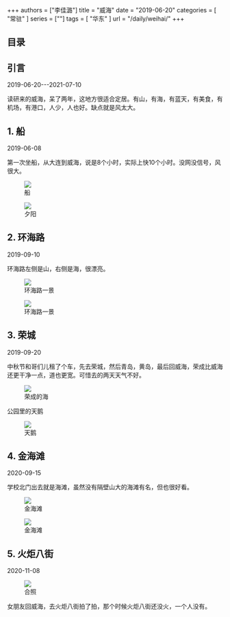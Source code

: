 +++
authors = ["李佳潞"]
title = "威海"
date = "2019-06-20"
categories = [
    "常驻"
]
series = [""]
tags = [
    "华东"
]
url = "/daily/weihai/"
+++
<!DOCTYPE html>
<html lang="zh-CN">
<head>
    <meta charset="UTF-8">
    <meta name="viewport" content="width=device-width, initial-scale=1.0">
    <link rel="stylesheet" href="/assets/css/styles.css">
    <script src="/assets/js/toc.js"></script>    
</head>
<body>
    <article>
        <nav>
            <h2>目录</h2>
            <ul id="toc">
                <!-- 目录项会在这里动态生成 -->
            </ul>
        </nav>
        <section>
            <h2>引言</h2>
            <p>2019-06-20---2021-07-10</p>
            <p>读研来的威海，呆了两年，这地方很适合定居。有山，有海，有蓝天，有美食，有机场，有港口，人少，人也好。缺点就是风太大。
            </p>
        </section>
        <section>
            <h2>1. 船</h2>
            <p>2019-06-08 <i class="fas fa-sun"></i></p>
            <p class="text">第一次坐船，从大连到威海，说是8个小时，实际上快10个小时。没网没信号，风很大。</p>
            <div class="container">
                <figure class="image">
                    <a data-fancybox="gallery" href="/images/daily-travel/weihai1.gif">
    <img src="/images/daily-travel/weihai1.gif" loading="lazy">
</a>
                    <figcaption>船</figcaption>
                </figure>
            </div>
            <div class="container">
                <figure class="image">
                    <a data-fancybox="gallery" href="/images/daily-travel/weihai2.gif">
    <img src="/images/daily-travel/weihai2.gif" loading="lazy">
</a>
                    <figcaption>夕阳</figcaption>
                </figure>
            </div>
        </section>
        <section>
            <h2>2. 环海路</h2>
            <p>2019-09-10 <i class="fas fa-sun"></i></p>
            <p class="text">环海路左侧是山，右侧是海，很漂亮。</p>
            <div class="container">
                <figure class="image">
                    <a data-fancybox="gallery" href="/images/daily-travel/weihai1.jpg">
    <img src="/images/daily-travel/weihai1.jpg" loading="lazy">
</a>
                    <figcaption>环海路一景</figcaption>
                </figure>
            </div>
            <div class="container">
                <figure class="image">
                    <a data-fancybox="gallery" href="/images/daily-travel/weihai2.jpg">
    <img src="/images/daily-travel/weihai2.jpg" loading="lazy">
</a>
                    <figcaption>环海路一景</figcaption>
                </figure>
            </div>
        </section>
        <section>
            <h2>3. 荣城</h2>
            <p>2019-09-20 <i class="fas fa-cloud"></i></p>
            <p class="text">中秋节和哥们儿租了个车，先去荣城，然后青岛，黄岛，最后回威海，荣成比威海还更干净一点，道也更宽。可惜去的两天天气不好。</p>
            <div class="container">
                <figure class="image">
                    <a data-fancybox="gallery" href="/images/daily-travel/weihai3.jpg">
    <img src="/images/daily-travel/weihai3.jpg" loading="lazy">
</a>
                    <figcaption>荣成的海</figcaption>
                </figure>
            </div>
            <div class="container">
                <p class="text">公园里的天鹅</p>
                <figure class="image">
                    <a data-fancybox="gallery" href="/images/daily-travel/weihai4.jpg">
    <img src="/images/daily-travel/weihai4.jpg" loading="lazy">
</a>
                    <figcaption>天鹅</figcaption>
                </figure>
            </div>
        </section>
        <section>
            <h2>4. 金海滩</h2>
            <p>2020-09-15 <i class="fas fa-sun"></i></p>
            <p class="text">学校北门出去就是海滩，虽然没有隔壁山大的海滩有名，但也很好看。</p>
            <div class="container">
                <figure class="image">
                    <a data-fancybox="gallery" href="/images/daily-travel/weihai5.jpg">
    <img src="/images/daily-travel/weihai5.jpg" loading="lazy">
</a>
                    <figcaption>金海滩</figcaption>
                </figure>
            </div>
            <div class="container">
                <figure class="image">
                    <a data-fancybox="gallery" href="/images/daily-travel/weihai8.png">
    <img src="/images/daily-travel/weihai8.png" loading="lazy">
</a>
                    <figcaption>金海滩</figcaption>
                </figure>
            </div>
        </section>
        <section>
            <h2>5. 火炬八街</h2>
            <p>2020-11-08 <i class="fas fa-cloud"></i></p>
            <div class="container">
                <figure class="image">
                    <a data-fancybox="gallery" href="/images/daily-travel/weihai7.jpg">
    <img src="/images/daily-travel/weihai7.jpg" loading="lazy">
</a>
                    <figcaption>合照</figcaption>
                </figure>
                <p class="text"> 女朋友回威海，去火炬八街拍了拍，那个时候火炬八街还没火，一个人没有。</p>
            </div>
        </section>
    </article>
</body>
</html>
